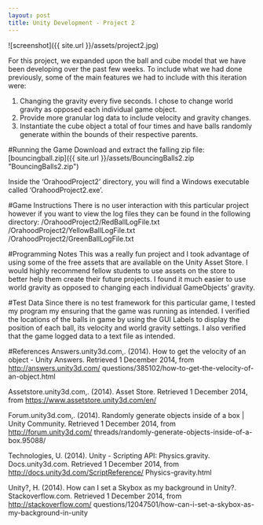 ```yaml
---
layout: post
title: Unity Development - Project 2
---
```


![screenshot]({{ site.url }}/assets/project2.jpg)

For this project, we expanded upon the ball and cube model that we have
been developing over the past few weeks. To include what we had done previously,
some of the main features we had to include with this iteration were:

1. Changing the gravity every five seconds. I chose to change world gravity
as opposed each individual game object.
2. Provide more granular log data to include velocity and gravity changes.
3. Instantiate the cube object a total of four times and have balls randomly
generate within the bounds of their respective parents.

#Running the Game
Download and extract the falling zip file:
[bouncingball.zip]({{ site.url }}/assets/BouncingBalls2.zip "BouncingBalls2.zip")

Inside the ‘OrahoodProject2’ directory, you will find a Windows executable called
‘OrahoodProject2.exe’.

#Game Instructions
There is no user interaction with this particular project however if you want to
view the log files they can be found in the following directory:
/OrahoodProject2/RedBallLogFile.txt
/OrahoodProject2/YellowBallLogFile.txt
/OrahoodProject2/GreenBallLogFile.txt

#Programming Notes
This was a really fun project and I took advantage of using some of the free assets
that are available on the Unity Asset Store. I would highly recommend fellow
students to use assets on the store to better help them create their future projects. I
found it much easier to use world gravity as opposed to changing each individual
GameObjects’ gravity.

#Test Data
Since there is no test framework for this particular game, I tested my program my
ensuring that the game was running as intended. I verified the locations of the balls
in game by using the GUI Labels to display the position of each ball, its velocity
and world gravity settings. I also verified that the game logged data to a text file as
intended.

#References
Answers.unity3d.com,. (2014). How to get the velocity of an object - Unity
Answers. Retrieved 1 December 2014, from http://answers.unity3d.com/
questions/385102/how-to-get-the-velocity-of-an-object.html

Assetstore.unity3d.com,. (2014). Asset Store. Retrieved 1 December 2014, from
https://www.assetstore.unity3d.com/en/

Forum.unity3d.com,. (2014). Randomly generate objects inside of a box | Unity
Community. Retrieved 1 December 2014, from http://forum.unity3d.com/
threads/randomly-generate-objects-inside-of-a-box.95088/

Technologies, U. (2014). Unity - Scripting API: Physics.gravity. Docs.unity3d.com.
Retrieved 1 December 2014, from http://docs.unity3d.com/ScriptReference/
Physics-gravity.html

Unity?, H. (2014). How can I set a Skybox as my background in Unity?.
Stackoverflow.com. Retrieved 1 December 2014, from http://stackoverflow.com/
questions/12047501/how-can-i-set-a-skybox-as-my-background-in-unity
